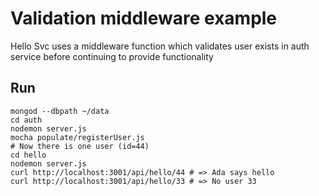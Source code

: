 # Validation middleware example

Hello Svc uses a middleware function which validates user exists in auth service before continuing to provide functionality

## Run 

```
mongod --dbpath ~/data
cd auth
nodemon server.js
mocha populate/registerUser.js
# Now there is one user (id=44)
cd hello
nodemon server.js
curl http://localhost:3001/api/hello/44 # => Ada says hello
curl http://localhost:3001/api/hello/33 # => No user 33
```
